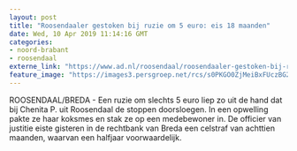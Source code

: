 ```yaml
---
layout: post
title: "Roosendaaler gestoken bij ruzie om 5 euro: eis 18 maanden"
date: Wed, 10 Apr 2019 11:14:16 GMT
categories: 
- noord-brabant 
- roosendaal 
externe_link: "https://www.ad.nl/roosendaal/roosendaaler-gestoken-bij-ruzie-om-5-euro-eis-18-maanden~a3f4fefc/"
feature_image: "https://images3.persgroep.net/rcs/s0PKGO0ZjMeiBxFUczBG2FoRua8/diocontent/108286572/_fitwidth/400/?appId=21791a8992982cd8da851550a453bd7f&quality=0.7"
---
```


ROOSENDAAL/BREDA - Een ruzie om slechts 5 euro liep zo uit de hand dat bij Chenita P. uit Roosendaal de stoppen doorsloegen. In een opwelling pakte ze haar koksmes en stak ze op een medebewoner in. De officier van justitie eiste gisteren in de rechtbank van Breda een celstraf van achttien maanden, waarvan een halfjaar voorwaardelijk.
